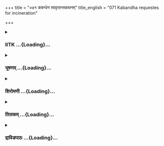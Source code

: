 +++
title = "०७१ कबन्धेन स्ववृत्तान्तकथनम्"
title_english = "071 Kabandha requestes for incineration"

+++
<div caption="श्रीराम-हरिसीताराममूर्ति-घनपाठिभ्यां वचनम्" class="audioEmbed" src="https://archive.org/download/Ramayana-recitation-Sriram-harisItArAmamUrti-Ghanapaati-v2/Kanda_3/Kanda_3_ARK-071-Kabandhena_Swa_Vruththantha_Kathanam.mp3"></div>

<div class="js_include collapsed" newlevelforh1="3" title="IITK" unfilled url="/purANam/rAmAyaNam/audIchya-pAThaH/iitk/3_araNyakANDam/05-sItAnveShaNam/071_kabandhena_svavRttAntakathanam.md">
<details><summary><h3>IITK ...{Loading}...</h3></summary>

Kabandha narrates his story-- promises to help Rama in finding Sita--
attains his true form after his cremation.



#### श्लोकः
##### मूलम्
पुरा राम महाबाहो महाबलपराक्रम।  
रूपमासीन्ममा चिन्त्यं त्रिषु लोकेषु विश्रुतम्॥3.71.1॥  
यथा सोमस्य शक्रस्य सूर्यस्य च यथा वपुः।

##### शब्दार्थः
महाबाहो longarmed, महाबलपराक्रम strong and powerful, राम O Rama, पुरा in the past, सोमस्य the Moon's, शक्रस्य Indra's, यथा as, सूर्यस्य च the Sun's, वपुः body, यथा like that, मम my,रूपम् form, अचिन्त्यम् inconceivable, त्रिषु लोकेषु in the three worlds, विश्रुतम् renowned, आसीत् it was.

##### आङ्ग्लानुवादः
O longarmed, mighty and powerful Rama in the past I was handsome like the Moon or Indra or the Sun inconceivable to all the three worlds.



#### श्लोकः
##### मूलम्
सोऽहं रूपमिदं कृत्वा लोकवित्रासनं महत्॥3.71.2॥  
ऋषीन्वनगतान्राम त्रासयामि ततस्ततः।

##### शब्दार्थः
राम Rama, सः that, अहम् I, लोकवित्रासनम् a great terror in the world, महत् great, इदं रूपम् this form, कृत्वा after creating, ततस्ततः eventually, वनगतान् those men in the forests, ऋषीन् seers, त्रासयामि used to terrorise.

##### आङ्ग्लानुवादः
With my appearance, I was a great nuisance to the world and used to terrorise the sages living in the forest.



#### श्लोकः
##### मूलम्
ततस्स्थूलशिरा नाम महर्षिः कोपितो मया॥3.71.3॥  
सञ्चिन्वन्विविधं वन्यं रूपेणानेन धर्षितः।

##### शब्दार्थः
ततः then, विविधम् different, वन्यम् forest material, सञ्चिन्वन् while collecting, स्थूलशिराः नाम by name Sthulasira, महर्षिः seer, अनेन by this, रूपेण form, धर्षितः was assaulted, मया by me, कोपितः was enraged.

##### आङ्ग्लानुवादः
With my appearance I invited the wrath of Sthulasira who I assaulted among the many seers, while he was collecting food in the forest.



#### श्लोकः
##### मूलम्
तेनाहमुक्तः प्रेक्ष्यैवं घोरशापाभिधायिना॥3.71.4॥  
एतदेव नृशंसं ते रूपमस्तु विगर्हितम्।

##### शब्दार्थः
प्रेक्ष्य seeing me, घोरशापाभिधायिना  pronounced a dreadful curse, तेन by him, अहम् I, एवम् in that way, उक्तः said, ते you, नृशंसम् mean, विगर्हितम् dispising, एतत् this, रूपमेव form only, अस्तु it may be.

##### आङ्ग्लानुवादः
Seeing me he pronounced a dreadful curse on me saying, 'You will get a cruel, despicable form.'



#### श्लोकः
##### मूलम्
स मया याचितः क्रुद्धश्शापस्योन्तो भवेदिति॥3.71.5॥  
अभिशापकृतस्येति तेनेदं भाषितं वचः।

##### शब्दार्थः
क्रुद्धः angry, सः he, अभिशापकृतस्य pronounced on, शापस्य curse's, अन्तः end of it, भवेत् may be, इति thus, मया by me, प्रार्थितः begged, तेन by him, इदम् this, वचः words, भाषितम् spoke.

##### आङ्ग्लानुवादः
When I sought to know how the curse angrily pronounced on me would come to an end, he saidः



#### श्लोकः
##### मूलम्
यदा छित्त्वा भुजौ रामस्त्वां दहेद्विजने वने॥3.71.6॥  
तदा त्वं प्राप्स्यसे रूपं स्वमेव विपुलं शुभम्।

##### शब्दार्थः
रामः Rama, भुजौ two arms, छित्त्वा cutting, त्वाम् you, यदा when, विजने in a desolate, वने in forest, दहेत् cremate, तदा then, स्वमेव your own, विपुलम् शुभम् greatly auspicious, रूपम् form, प्राप्स्यसे you will obtain.

##### आङ्ग्लानुवादः
'When Rama gets your arms in a desolate forest amputated and your body cremated, you would get back your gloriously auspicious form.'



#### श्लोकः
##### मूलम्
श्रिया विराजितं पुत्रं दनोस्त्वं विद्धि लक्ष्मण॥3.71.7॥  
इन्द्रकोपादिदं रूपं प्राप्तमेवं रणाजिरे।

##### शब्दार्थः
लक्ष्मण Lakshmana, दनोः Danu's family, श्रिया by prosperity, विराजितम् shining, पुत्रम् son, त्वम् you, विद्धि know, इन्द्रकोपात् by the wrath of Indra, रणाजिरे in the battlefield, एवम् this, इदं रूपम् this form, प्राप्तम् is obtained.

##### आङ्ग्लानुवादः
O Lakshmana know that I was the prosperous son of demon Danu. By the wrath of Indra in the battlefeild I obtained this form.



#### श्लोकः
##### मूलम्
अहं हि तपसोग्रेण पितामहमतोषयम्॥3.71.8॥  
दीर्घमायुस्स मे प्रादात्ततो मां विभ्रमोऽस्पृशत्।

##### शब्दार्थः
अहम् I, उग्रेण by intense, तपसा by penance, पितामहम् the creator Brahma, आतोषयम् I made him happy, सः he, मे my, दीर्घम् long, आयुः life, प्रादात् graced, ततः then, माम् me, विभ्रमः confusion, अस्पृशत्  overtook me.

##### आङ्ग्लानुवादः
I pleased the creator Brahma with great penance. He blessed me with long life. Then this pride and confusion overtook me.



#### श्लोकः
##### मूलम्
दीर्घमायुर्मया प्राप्तं किं मे शक्रः करिष्यति॥3.71.9॥  
इत्येवं बुद्धिमास्थाय रणे शक्रमधर्षयम्।

##### शब्दार्थः
मया by me, दीर्घम् long, आयुः life, प्राप्तम् has been attained, शक्रः Indra, मे to me, किं करिष्यति  what can he do, इत्येवम् in that manner, बुद्धिम् in mind, आस्थाय considering, रणे in battle, शक्रम् Indra, अधर्षयम् I attacked .

##### आङ्ग्लानुवादः
Having been blessed with long life and thinking, what can Indra do to me?, I attacked  
him.



#### श्लोकः
##### मूलम्
तस्य बाहुप्रयुक्तेन वज्रेण शतपर्वणा॥3.71.10॥  
सक्थिनी चैव मूर्धा च शरीरे सम्प्रवेशितम्।

##### शब्दार्थः
तस्य his, बाहुप्रयुक्तेन deployed  from his arm, शतपर्वणा by a weapon of hundred nodes, वज्रेण with the thunderbolt, सक्थिनी चैव both my lower limbs, मूर्धा च head also, शरीरे into the body, सम्प्रवेशितम् entered.

##### आङ्ग्लानुवादः
The thunderbolt having a hundred nodes deployed by Indra pierced my thighs and my head.



#### श्लोकः
##### मूलम्
स मया याच्यमानस्सन्नानयद्यमसादनम्॥3.71.11॥  
पितामहवचस्सत्यं तदस्त्विति ममाब्रवीत्।

##### शब्दार्थः
सः he, मया by me, याच्यमानः सन् being begged of him, यमसादनम् to the abode of Yama, न आनयत् did not take me, तत् that, पितामहवचः word of the creator, सत्यम् true, अस्तु इति should become true, मम to me, अब्रवीत् said.

##### आङ्ग्लानुवादः
Entreated, he did not send me to the abode of Yama ( lord of death) and said, 'Let the words of the creator be true' .



#### श्लोकः
##### मूलम्
अनाहारः कथं शक्तो भग्नसक्थिशिरोमुखः॥3.71.12॥  
वज्रेणाभिहतः कालं सुदीर्घमपि जीवितुम्।

##### शब्दार्थः
वज्रेण by the thunderbolt, अभिहतः struck by, भग्नसक्थिशिरोमुखः with thigh bones, head and face broken, अनाहारः starving, सुदीर्घं कालम् for a long time, जीवितुमपि to live, कथम् somehow, शक्तः was possible.

##### आङ्ग्लानुवादः
Hit by the thunderbolt, my thighbones, head and face were broken. Somehow I could manage to live for a long time without food.



#### श्लोकः
##### मूलम्
एवमुक्तस्तु मे शक्रो बाहू योजनमायतौ॥3.71.13॥  
प्रादादास्यं च मे कुक्षौ तीक्ष्णदंष्ट्रमकल्पयत्।

##### शब्दार्थः
एवम् in that way, उक्तः having been entreated, शक्रः Indra, मे to me, योजनम् one yojana, आयतौ long, बाहू two arms, प्रादात् he gave, मे to me, कुक्षौ in the stomach, तीक्ष्णदंष्ट्रम् with sharp teeth, आस्यं च mouth also, अकल्पयत् created.

##### आङ्ग्लानुवादः
Having been entreated, Indra created in me two long arms extending upto a yojana and set my mouth with sharp teeth in the stomach.



#### श्लोकः
##### मूलम्
सोऽहं भुजाभ्यां दीर्घाभ्यां संकृष्यास्मिन्वने चरान्॥3.71.14॥  
सिंहव्दिपमृगव्याघ्रान् भक्षयामि समन्ततः।

##### शब्दार्थः
सः अहम् with that I, अस्मिन् in this, वने in the forest, दीर्घाभ्याम् with long, भुजाभ्याम् with arms, अस्मिन् in this, वने in the forest, समन्ततः all over, चरान् moving creatures, सिंहव्दिपमृगव्याघ्रान् lions, tigers, elephants and deer, संकृष्य after pulling, भक्षयामि I eat.

##### आङ्ग्लानुवादः
Stretching the long arms in the forest, I dragged creatures like lions, tigers, elephants and deer moving in the forest and ate them.



#### श्लोकः
##### मूलम्
स तु मामब्रवीदिन्द्रो यदा रामस्सलक्ष्मणः॥3.71.15॥  
छेत्स्यते समरे बाहू तदा स्वर्गं गमिष्यसि।

##### शब्दार्थः
सः that, इन्द्रः तु Indra too, माम् to me, अब्रवीत् said, यदा when, सलक्ष्मणः along with Lakshmana, रामः Rama, समरे in the fight, बाहू छेत्स्यते cuts off the arms, तदा then, स्वर्गम् heaven, गमिष्यसि you will go.

##### आङ्ग्लानुवादः
Indra too had said, 'When Rama along with Lakshmana cuts off your arms in a fight,  you would reach heaven.'



#### श्लोकः
##### मूलम्
अनेन वपुषा राम वनेऽस्मिन्राजसत्तम॥3.71.16॥  
यद्यत्पश्यामि सर्वस्य ग्रहणं साधु रोचये।

##### शब्दार्थः
राजसत्तम best of kings, राम Rama, अस्मिन् वने in this forest, अनेन वपुषा with this body, यद्यत् whatever, पश्यामि I see, सर्वस्य of all, ग्रहणम् catch, साधु proper, रोचये I like.

##### आङ्ग्लानुवादः
O Rama, the best of kings I thought it was only proper in this forest and with this body to catch whatever creature I saw.



#### श्लोकः
##### मूलम्
अवश्यं ग्रहणं रामो मन्येऽहं समुपैष्यति॥3.71.17॥  
इमां बुद्धिं पुरस्कृत्य देहन्यासकृतश्रमः।

##### शब्दार्थः
रामः Rama, अवश्यम् certainly, ग्रहणम् into the hold, समुपैष्यति will come, अहम् I, मन्ये  thinking, इमाम् this, बुद्धिम् thought, पुरस्कृत्य depending on, देहन्यासकृतश्रमः I am struggling to preserve my body.

##### आङ्ग्लानुवादः
O Rama, I was struggling to preserve my body all the time thinking that some day you would certainly come into my arms.



#### श्लोकः
##### मूलम्
स त्वं रामोऽसि भद्रं ते नाहमन्येन राघव॥3.71.18॥  
शक्यो हन्तुं यथातत्त्वमेवमुक्तं महर्षिणा।

##### शब्दार्थः
राघव Rama, त्वम् you, सः रामः that Rama, असि you are, ते भद्रम् be blessed, महर्षिणा by the seer, तत्त्वम् truly, एवम् in that way, यथा as, उक्तम् stated, अहम् I, अन्येन by others, हन्तुम् be attacked, शक्यः possible, न not.

##### आङ्ग्लानुवादः
You are that Rama. Be blessed. As stated by the seer I cannot be really killed by any one except you.



#### श्लोकः
##### मूलम्
अहं हि मतिसाचिव्यं करिष्यामि नरर्षभ॥3.71.19॥  
मित्रं चैवोपदेक्ष्यामि युवाभ्यां संस्कृतोऽग्निना।

##### शब्दार्थः
नरर्षभ O best of men, अहम् I, अग्निना by fire, संस्कृतः purified man, युवाभ्याम् by you both, मतिसाचिव्यम् help you with my wisdom, करिष्यामि I will do, मित्रं चैव as a friend also, उपदेक्ष्यामि I will advise you.

##### आङ्ग्लानुवादः
O best among men I will help you with my wisdom and give you friendly advice when I am purified by you both through cremation on the funeral pyre.



#### श्लोकः
##### मूलम्
एवमुक्तस्तु धर्मात्मा दनुना तेन राघवः॥3.71.20॥  
इदं जगाद वचनं लक्ष्मणस्योपशृण्वतः।

##### शब्दार्थः
तेन by him, दनुना by Danu, एवम् in that way, उक्तः having been told, धर्मात्मा righteous, राघवः Rama, लक्ष्मणस्य to Lakshmana, उपशृण्वतः listening, इदम् these, वचनम् words, जगाद spoke.

##### आङ्ग्लानुवादः
Rigteous Rama spoke the following words in response to the story of Danu within Lakshmana's earshotः



#### श्लोकः
##### मूलम्
रावणेन हृता भार्या मम सीता यशस्स्विनी॥3.71.21॥  
निष्क्रान्तस्य जनस्थानात्सहभ्रात्रा यथासुखम्।

##### शब्दार्थः
जनस्थानात् from Janasthana, सह भ्रात्रा along with my brother, निष्क्रान्तस्य when I had gone out, मम my, भार्या wife, यशस्स्विनी famed lady, सीता Sita, रावणेन by Ravana, यथासुखम्  happily, हृता carried off.

##### आङ्ग्लानुवादः
My illlustrious wife Sita was carried away by Ravana comfortably when I was away from Janasthana along with my brother.



#### श्लोकः
##### मूलम्
नाममात्रं तु जानामि न रूपं तस्य रक्षसः॥3.71.22॥  
निवासं वा प्रभावं वा वयं तस्य न विद्महे।

##### शब्दार्थः
तस्य his, नाममात्रम् only the name, जानामि I know, रूपम् form, न do not know, तस्य his, निवासं वा residence not known, प्रभावं वा or his power, वयम् we, न विद्महे we do not know.

##### आङ्ग्लानुवादः
I only know his name. We do not know how he looks, where he lives and what influence he has.



#### श्लोकः
##### मूलम्
शोकार्तानामनाथानामेवं विपरिधावताम्॥3.71.23॥  
कारुण्यं सदृशं कर्तुमुपकारे च वर्तताम्।

##### शब्दार्थः
शोकार्तानाम् striken by sorrow, अनाथानाम् of orphans, एवम् that way, विपरिधावताम् of those running all over, उपकारे help, वर्ततां च do to others, कारुण्यम् kindness, कर्तुम् do show, सदृशम् worthy of your compasssion.

##### आङ्ग्लानुवादः
Creatures like you may help those who, like orphans, run here and there, stricken with sorrow.



#### श्लोकः
##### मूलम्
काष्ठान्यादाय शुष्काणि काले भग्नानि कुञ्जरैः॥3.71.24॥  
धक्ष्यामस्त्वां वयं वीर श्वभ्रे महति कल्पिते।

##### शब्दार्थः
वीर hero, काले in the proper season, कुञ्जरैः by elephants, भग्नानि broken, शुष्काणि dried, काष्ठानि logs of wood, आदाय after getting, कल्पिते in a place set, महति in a large one, श्वभ्रे in a pit, त्वाम् you, धक्ष्यामः we will cremate you.

##### आङ्ग्लानुवादः
O hero we will cremate you in a huge pit to be prepared for this occasion, collecting dry logs of wood broken by elephants.



#### श्लोकः
##### मूलम्
स त्वं सीतां समाचक्ष्व येन वा यत्र वा हृता॥3.71.25॥  
कुरु कल्याणमत्यर्थं यदि जानासि तत्त्वतः।

##### शब्दार्थः
सः he, त्वम् you, तत्त्वतः truly, जानासि यदि if you know, सीताम् about Sita, येन वा by whom, यत्र वा of wherever, हृता carried, समाचक्ष्व tell me, अत्यर्थम् very much, कल्याणम् wellbeing, कुरु you may do.

##### आङ्ग्लानुवादः
If you really know where SIta has been kidnapped and by whom, tell me. You will be  
doing a great service.



#### श्लोकः
##### मूलम्
एवमुक्तस्तु रामेण वाक्यं दनुरनुत्तमम्॥3.71.26॥  
प्रोवाच कुशलो वक्तुं वक्तारमपि राघवम्।

##### शब्दार्थः
रामेण by Rama, एवम् in that way, उक्तः  having been asked, वक्तुम् telling, कुशलः one who can speak well, दनुः Danu, वक्तारम् addressing one who can speak, राघवम् to Rama, अनुत्तमम् best, वाक्यम् word, प्रोवाच spoke.

##### आङ्ग्लानुवादः
Danu who was proficient in speech spoke with chosen words to Rama who was a great speaker himselfः



#### श्लोकः
##### मूलम्
दिव्यमस्ति न मे ज्ञानं नाभिजानामि मैथिलीम्॥3.71.27॥  
यस्तां ज्ञास्यति तं वक्ष्ये दग्धस्स्वं रूपमास्थितः।

##### शब्दार्थः
मे to me, दिव्यम् divine, ज्ञानम् wisdom, नास्ति I do not have, मैथिलीम् Maithili, नाभिजानामि I do not know, दग्धः burnt one, स्वं रूम् my original form, आस्थितः getting, ताम् her, यः whoever, ज्ञास्यति know of her, तम् him, वक्ष्ये I will reveal.

##### आङ्ग्लानुवादः
I do not have divine wisdom (now). Nor do I know Sita. When you cremate me, I shall assume my original form and will tell you the name of the person who knows it.



#### श्लोकः
##### मूलम्
अदग्धस्य तु विज्ञातुं शक्तिरस्ति न मे प्रभो॥3.71.28॥  
राक्षसं तं महावीर्यं सीता येन हृता तव।

##### शब्दार्थः
प्रभो O lord, येन by whom, तव your, सीता Sita, हृता is taken away, तम् him, महावीर्यम् very powerful, राक्षसम् rakshasa, विज्ञातुम् to know, अदग्धस्य without being burnt, मे to me, शक्तिः ability, नास्ति is not there.

##### आङ्ग्लानुवादः
O lord before I am cremated, I do not have the ability to know  about that powerful demon by whom Sita has been abducted.



#### श्लोकः
##### मूलम्
विज्ञानं हि मम भ्रष्टं शापदोषेण राघव॥3.71.29॥  
स्वकृतेन मया प्राप्तं रूपं लोकविगर्हितम्।

##### शब्दार्थः
राघव Rama, शापदोषेण due to the curse, मम my, विज्ञानम् wisdom, भ्रष्टं हि is indeed lost, मया by me, स्वकृतेन by my own deed, लोकविगर्हितम् a form despised by the world, रूपम् this form, प्राप्तम् is attained.

##### आङ्ग्लानुवादः
O Rama due to the curse I have lost my wisdom. By my own deed, I have attained this form despicable to the world.



#### श्लोकः
##### मूलम्
किं तु यावन्न यात्यस्तं सविता श्रान्तवाहनः॥3.71.30॥  
तावन्मामवटे क्षिप्त्वा दह राम यथाविधि।

##### शब्दार्थः
राम Rama, किं तु but, सविता Sun, श्रान्तवाहनः with his vehicle (horses) tired, अस्तम् (याति) setting, यावत् before, तावत् by then, माम् me, अवटे in a pit, क्षिप्त्वा dropping, यथाविधि in accordance with tradition, दह you may cremate.

##### आङ्ग्लानुवादः
Before the Sun  disappears with his tired horses drop me into a pit and cremate me in accordance with tradition, O Rama



#### श्लोकः
##### मूलम्
दग्धस्त्वयाहमवटे न्यायेन रघुनन्धन॥3.71.31॥  
वक्ष्यामि तमहं वीर यस्तं ज्ञास्यति राक्षसम्।

##### शब्दार्थः
वीर O hero, रघुनन्धन O delight of the Raghus, अहम् I, त्वया by you, न्यायेन as per custom, अवटे in a pit, दग्धः cremated, यः whoever, तं राक्षसम् to that demon, ज्ञास्यति knows, तम् about him, वक्ष्यामि I will let you know.

##### आङ्ग्लानुवादः
O heroic Rama, delight of the Raghus, if you drop me in a pit and cremate me as per custom, I will tell you about him who knows the demon.



#### श्लोकः
##### मूलम्
तेन सख्यं च कर्तव्यं न्याय्यवृत्तेन राघव॥3.71.32॥  
कल्पयिष्यति ते प्रीतस्साहाय्यं लघुविक्रमः।

##### शब्दार्थः
राघव Rama, न्याय्यवृत्तेन rightfully conducting, तेन with him, सख्यं च friendship, कर्तव्यम् you should establish, लघुविक्रमः a warrior of swift action, प्रीतः a pleased one, ते to you, साहाय्यम् help, कल्पयिष्यति he will do.

##### आङ्ग्लानुवादः
O Rama you should establish friendship with him in a just manner. That hero of swift action will help you when he is pleased.



#### श्लोकः
##### मूलम्
न हि तस्यास्त्यविज्ञातं त्रिषु लेकेषु राघव॥3.71.33॥  
सर्वान्परिसृतो लोकान्पुरासौ कारणान्तरे।

##### शब्दार्थः
राघव Rama, त्रिषु in the three, लोकेषु worlds, तस्य for him, अविज्ञातम् unknown to him, नास्ति is not there, हि do, असौ he, पुरा in the past, कारणान्तरे for a different cause, सर्वान् all, लोकान् worlds, परिसृतः has roamed about.

##### आङ्ग्लानुवादः
O Rama, there is nothing that he does not know in the three worlds. In the past for a different reason he roamed all the (three) worlds.  
इत्यार्ष श्रीमद्रामायणे वाल्मीकीय आदिकाव्ये अरण्यकाण्डे एकसप्ततितमस्सर्गः॥  
Thus ends the seventyfirst sarga of Aranyakanda of the holy Ramayana the first epic composed by sage Valmiki.

</details>
</div>
<div class="js_include collapsed" newlevelforh1="3" title="भूषणम्" unfilled url="/purANam/rAmAyaNam/audIchya-pAThaH/TIkA/bhUShaNa_iitk/3_araNyakANDam/05-sItAnveShaNam/071_kabandhena_svavRttAntakathanam.md">
<details><summary><h3>भूषणम् ...{Loading}...</h3></summary>



पुरा राम महाबाहो महाबलपराक्रम ।  

रूपमासीन्ममाचिन्त्यं त्रिषु लोकेषु विश्रुतम् ।  

यथा सोमस्य शक्रस्य सूर्यस्य च यथा वपुः  ॥  ३।७१।१  ॥   

अथ कबन्धः स्ववृत्तान्तकथनपूर्वकं स्वशापमोक्षाय स्वशरीरदहनमर्थयते
एकसप्ततितमे पुरेत्यादिसार्धश्लोक एकान्वयः । अचिन्त्यम् अचिन्त्यवैभवम्  ॥ 
३।७१।१  ॥   

  

सो ऽहं रूपमिदं कृत्वा लोकवित्रासनं महत् ।  

ऋषीन्वनगतान् राम त्रासयामि ततस्ततः  ॥  ३।७१।२  ॥   

सो ऽहमिति । सुन्दररूपो ऽहम् । रूपं शरीरं लोकवित्रासनं क्रूरं कृत्वा
परिगृह्य ततस्ततः तत्र तत्र ऋषीन् त्रासयामि अत्रासयम्  ॥  ३।७१।२  ॥   

  

ततः स्थूलशिरा नाम महर्षिः कोपितो मया ।  

सञ्चिन्वन् विविधं वन्यं रूपेणानेन धर्षितः  ॥  ३।७१।३  ॥   

विविधं वन्यं सञ्चिन्वन् स्थूलशिराः धर्षितः अपहृतवन्यः तेन कोपितश्च  ॥ 
३।७१।३  ॥   

  

तेनाहमुक्तः प्रेक्ष्यैवं घोरशापाभिधायिना ।  

एतदेव नृशंसं ते रूपमस्तु विगर्हितम्  ॥  ३।७१।४  ॥   

एंवविधं मे रूपं प्रेक्ष्य घोरशापाभिधायिना तेन ऋषिणा नृशंसं गर्हितम्
एतदेव रूपं ते अस्त्वित्यहमुक्तः  ॥  ३।७१।४  ॥   

  

स मया याचितः क्रुद्धः शापस्यान्तो भवेदिति ।  

अभिशापकृतस्येति तेनेदं भाषितं वचः  ॥  ३।७१।५  ॥   

अभिशापशब्देन तन्निमित्तं धर्षणं लक्ष्यते । मद्धर्षणकृतस्य शापस्यान्तो
भवेदिति स मया याचितः प्रार्थितः इति हेतोः तेन मयैवं याचितेन इदं
वक्ष्यमाणं वचो भाषितम्  ॥  ३।७१।५  ॥   

  

यदा छित्त्वा भुजौ रामस्त्वां दहेद्विजने वने ।  

तदा त्वं प्राप्स्यसे रूपं स्वमेव विपुलं शुभम्  ॥  ३।७१।६  ॥   

तदेवाह यदेति  ॥  ३।७१।६  ॥   

  

श्रिया विराजितं पुत्रं दनोस्त्वं विद्धि लक्ष्मण ।  

इन्द्रकोपादिदं रूपं प्राप्तमेवं रणाजिरे  ॥  ३।७१।७  ॥   

तर्हि कबन्धरूपप्राप्तिः केन हेतुनेत्यत्राह श्रियेति । मामिति शेषः । एवम्
एवंविधम् । रणाजिरे रणाङ्गणे  ॥  ३।७१।७  ॥   

  

अहं हि तपसोग्रेण पितामहमतोषयम् ।  

दीर्घमायुः स मे प्रादात्ततो मां विभ्रमोस्पृशत्  ॥  ३।७१।८  ॥   

इन्द्रेण योद्धुं तव कुतः सामर्थ्यं तत्राह अहं हीति ।
ऋषिदत्तघोराकारप्राप्त्यनन्तरम् उग्रेण तपसा पितामहमतोषयम्,
स्वकुलशत्रोरिन्द्रस्य जयायेत्यर्थः । विभ्रमः अज्ञानम्  ॥  ३।७१।८  ॥   

  

दीर्घमायुर्मया प्राप्तं किं मे शक्रः करिष्यति ।  

इत्येवं बुद्धिमास्थाय रणे शक्रमधर्षयम्  ॥  ३।७१।९  ॥   

तदेवाह दीर्घमिति  ॥  ३।७१।९  ॥   

  

तस्य बाहुप्रमुक्तेन वज्रेण शतपर्वणा ।  

सक्थिनी चैव मूर्धा च शरीरे सम्प्रवेशितम्  ॥  ३।७१।१०  ॥   

शतपर्वणा शतधारेण । सक्थिनी पृष्ठास्थिफलके । शरीरे मध्यदेहे उदरभागे
सक्थ्नोः प्रवेशनम्, उरोभागे मूर्ध्नः प्रवेशनम् । सम्प्रवेशितमित्यत्र
"नपुंसकमनपुंसकेन" इति नपुंसकपरिशेषत्वम् एकवद्भावश्च  ॥  ३।७१।१०  ॥   

  

स मया याच्यमानः सन्नानयद्यमसादनम् ।  

पितामहवचः सत्यं तदस्त्विति ममाब्रवीत्  ॥  ३।७१।११  ॥   

याच्यमानः मारयेति प्रार्थ्यमानः । यमसादनं नानयत् मृतिं न प्रापितवान् ।
कुत इत्यत्राह पितामहेति । तत् पूर्वोक्तं दीर्घायुर्विषयकं पितामहवचः
सत्यमस्त्विति मम मह्यम् अब्रवीत् न त्वां मारयामीत्यब्रवीदित्यर्थः  ॥ 
३।७१।११  ॥   

  

अनाहारः कथं शक्तो भग्नसक्थिशिरोमुखः ।  

वज्रेणाभिहतः कालं सुदीर्घमपि जीवितुम्  ॥  ३।७१।१२  ॥   

एवमुक्तस्तु मे शक्रो बाहू योजनमायतौ ।  

प्रादादास्यं च मे कुक्षौ तीक्ष्णदंष्ट्रमकल्पयत्  ॥  ३।७१।१३  ॥   

अनाहार इत्यादिश्लोकद्वयमेकान्वयम् । अनाहारः सन् सुदीर्घं कालं कथं
जीवितुं शक्तः भग्नसक्थिशिरोमुखत्वमनाहारत्वे हेतुः । बाहू प्रादात्
आस्यमकल्पयत्  ॥  ३।७१।१२,१३  ॥   

  

सो ऽहं भुजाभ्यां दीर्घाभ्यां सङ्कृष्यास्मिन्वनेचरान् ।  

सिंहद्वीपमृगव्याघ्रान् भक्षयामि समन्ततः  ॥  ३।७१।१४  ॥   

सो ऽहमिति । सङ्कृष्य आकृष्य  ॥  ३।७१।१४  ॥   

  

स तु मामब्रवीदिन्द्रो यदा रामः सलक्ष्मणः ।  

छेत्स्यते समरे बाहू तदा स्वर्गं गमिष्यति  ॥  ३।७१।१५  ॥   

स मामित्यनेन बालत्कारो लक्ष्यते  ॥  ३।७१।१५  ॥   

  

अनेन वपुषा राम वने ऽस्मिन् राजसत्तम ।  

यद्यत्पश्यामि सर्वस्य ग्रहणं साधु रोचये  ॥  ३।७१।१६  ॥   

अनेनेति । अनेन वपुषा उपलक्षितो ऽहं यद्यत्पश्यामि तस्य ग्रहणं रोचये न
त्वभक्ष्यबुद्ध्या किञ्चित्त्यजामीत्यर्थः  ॥  ३।७१।१६  ॥   

  

अवश्यं ग्रहणं रामो मन्ये ऽहं समुपैष्यति ।  

इमां बुद्धिं पुरस्कृत्य देहन्यासकृतश्रमः  ॥  ३।७१।१७  ॥   

महर्षिवाक्यविश्वासात् अवश्यं रामो ग्रहणं समुपैष्यतीति मन्ये । इमां
बुद्धिं पुरस्कृत्य देहन्यासे कृतश्रमो भवामि विकृतदेहत्यागे कृतोद्योगो
भवामि । देहत्यागे कृतबुद्धितया रामो ऽवश्यं ग्रहणमुपैष्यतीति सर्वग्रहणं
रोचय इति भावः  ॥  ३।७१।१७  ॥   

  

स त्वं रामो ऽसि भद्रं ते नाहमन्येन राघव ।  

शक्यो हन्तुं यथातत्त्वमेवमुक्तं महर्षिणा  ॥  ३।७१।१८  ॥   

रामत्वे युक्तिमाह नाहमिति । एवं यथार्थमेव महर्षिणोक्तम्  ॥  ३।७१।१८  ॥   

  

अहं हि मतिसाचिव्यं किरष्यामि नरर्षभ ।  

मित्रं चैवोपदेक्ष्यामि युवाभ्यां संस्कृतो ऽग्निना  ॥  ३।७१।१९  ॥   

मतिसाचिव्यं बुद्धिसाहाय्यं करिष्यामि । किञ्च तद्विषये मित्रं
चोपदेक्ष्यामि युवाभ्यामग्निना संस्कृतश्चेद्भवेयम्  ॥  ३।७१।१९  ॥   

  

एवमुक्तस्तु धर्मात्मा दनुना तेन राघवः ।  

इदं जगाद वचनं लक्ष्मणस्योपशृण्वतः  ॥  ३।७१।२०  ॥   

दनुना दनुवंश्येन । औपचारिकस्तद्वंश्ये तच्छब्दः  ॥  ३।७१।२०  ॥   

  

रावणेन हृता भार्या मम सीता यशस्विनी ।  

निष्क्रान्तस्य जनस्थानात्सह भ्रात्रा यथासुखम्  ॥  ३।७१।२१  ॥   

जनस्थानाद्यथासुखं निष्क्रान्तस्य निर्गतस्य मे भार्या हृता  ॥  ३।७१।२१
 ॥   

  

नाममात्रं तु जानामि न रूपं तस्य रक्षसः ।  

निवासं वा प्रभावं वा वयं तस्य न विद्महे  ॥  ३।७१।२२  ॥   

नाममात्रं तु जानामि आप्तवाक्यादिति शेषः । न विद्महे अहं
मत्पुरीजनाश्चेत्यर्थः  ॥  ३।७१।२२  ॥   

  

शोकार्तानामनाथानामेवं विपरिधावताम् ।  

कारुण्यं सदृशं कर्तुमुपकारे च वर्तताम्  ॥  ३।७१।२३  ॥   

उपकारे परोपकारे । वर्ततां प्रवर्तमानानाम् अस्माकं विषये कारुण्यं
कर्तुम्, सदृशं युक्तम्  ॥  ३।७१।२३  ॥   

  

काष्ठान्यादाय शुष्काणि काले भग्नानि कुञ्जरैः ।  

धक्ष्यामस्त्वां वयं वीर श्वभ्रे महति कल्पिते  ॥  ३।७१।२४  ॥   

उपकारमेवाह काष्ठानीति । कल्पिते सज्जे । श्वभ्रे अवटे  ॥  ३।७१।२४  ॥   

  

स त्वं सीतां समाचक्ष्व येन वा यत्र वा हृता ।  

कुरु कल्याणमत्यर्थं यदि जानासि तत्त्वतः  ॥  ३।७१।२५  ॥   

कल्याणं तत्त्वकथनरूपम्  ॥  ३।७१।२५  ॥   

  

एवमुक्तस्तु रामेण वाक्यं दनुरनुत्तमम् ।  

प्रोवाच कुशलो वक्तुं वक्तारमपि राघवम्  ॥  ३।७१।२६  ॥   

वक्तारमपि राघवं वक्तुं कुशलः  ॥  ३।७१।२६  ॥   

  

दिव्यमस्ति न मे ज्ञानं नाभिजानामि मैथिलीम् ।  

यस्तां ज्ञास्यति तं वक्ष्ये दग्धः स्वं रूपमास्थितः  ॥  ३।७१।२७  ॥   

मैथिलीं तदपहर्तारं चेति द्रष्टव्यम् । तर्हि किं वा मतिसाचिव्यं
करिष्यसीत्यत्राह य इति । तर्हि तं वा ब्रूहीत्यत्राह दग्ध इति  ॥  ३।७१।२७
 ॥   

  

अदग्धस्य तु विज्ञातुं शक्तिरस्ति न मे प्रभो ।  

राक्षसं तं महावीर्यं सीता येन हृता तव  ॥  ३।७१।२८  ॥   

इदमेव व्यतिरेकमुखेनाह अदग्धस्येति  ॥  ३।७१।२८  ॥   

  

विज्ञानं हि मम भ्रष्टं शापदोषेण राघव ।  

स्वकृतेन मया प्राप्तं रूपं लोकविगर्हितम्  ॥  ३।७१।२९  ॥   

कुत इत्यत्राह विज्ञानं हीति । विज्ञानम् अतीन्द्रियविषयकम् । स्वकृतेन
पापेनेति शेषः  ॥  ३।७१।२९  ॥   

  

किन्तु यावन्न यात्यस्तं सविता श्रान्तवाहनः ।  

तावन्मामवटे क्षिप्त्वा दह राम यथाविधि  ॥  ३।७१।३०  ॥   

अवटे श्वभ्रे । यथाविधि यथा सम्यक् दग्धं भवति तथेत्यर्थः  ॥  ३।७१।३०  ॥   

  

दग्धस्त्वयाहमवटे न्यायेन रघुनन्दन ।  

वक्ष्यामि तमहं वीर यस्तं ज्ञास्यति राक्षसम्  ॥  ३।७१।३१  ॥   

न्यायेन सम्यक्त्वेन  ॥  ३।७१।३१  ॥   

  

तेन सख्यं च कर्तव्यं न्यायवृत्तेन राघव ।  

कल्पयिष्यति ते प्रीतः साहाय्यं लघुविक्रमः  ॥  ३।७१।३२  ॥   

न्यायवृत्तेन नीतिमच्चरित्रेण  ॥  ३।७१।३२  ॥   

  

न हि तस्यास्त्यविज्ञातं त्रिषु लोकेषु राघव ।  

सर्वान् परिसृतो लोकान् पुरा ऽसौ कारणान्तरे  ॥  ३।७१।३३  ॥   

इत्यार्षे श्रीरामायणे वाल्मीकीये आदिकाव्ये श्रीमदारण्यकाण्डे एकसप्ततितमः
सर्गः  ॥  ७१  ॥   

कारणान्तरे भ्रातृविरोधरूपनिमित्तान्तरे । अयं रावणमेव न जानाति सुग्रीवं
तु जानाति किन्तु तन्नाम न कथितवान् दाहात्पूर्वं कथने कुत्सितशरीरदहने
रामो वैमनस्यं कुर्यादिति । अस्मिन् सर्गे सार्धत्रयस्त्रिंशच्छ्लोकाः  ॥ 
३।७१।३३  ॥   

इति श्रीगोविन्दराजविरचिते श्रीरामायणभूषणे रत्नमेखलाख्याने
आरण्यकाण्डव्याख्याने एकसप्ततितमः सर्गः  ॥  ७१  ॥   



</details>
</div>
<div class="js_include collapsed" newlevelforh1="3" title="शिरोमणी" unfilled url="/purANam/rAmAyaNam/audIchya-pAThaH/TIkA/shiromaNI_iitk/3_araNyakANDam/05-sItAnveShaNam/071_kabandhena_svavRttAntakathanam.md">
<details><summary><h3>शिरोमणी ...{Loading}...</h3></summary>



कबन्धशंसनाकारं वर्णयन्नाह--पुरेत्यादिभिः । हे राम त्रिषु लोकेषु विश्रुतं
ख्यातमचिन्त्यं स्वेच्छामयत्वेन चिन्तयितुमशक्यं मम रूपं पुरा आसीत्  ॥ 
३।७१।१  ॥   

  

यथेति । सः प्राप्ताचिन्त्यस्वरूपो ऽहं लोकवित्रासनं लोकोद्वेगसंपादकं
सूर्यादेरिव महद्वपुः कृत्वा इतस्ततः वनतागन् ऋषीन् त्रासयामि अत्रासयम् ।
सार्धः श्लोक एकान्वयी  ॥  ३।७१।२  ॥   

  

तत इति । ततः अनेकविधरूपदर्शनात् हेतोः स्थूलशिरा नाम महर्षिः मया कोपितः
 ॥  ३।७१।३  ॥   

  

कोपनप्रकारमाह--स इति । विविधम् अनेकप्रकारं वन्यं मूलफलादि चिन्वन्स
महर्षिः अनेन प्रदर्शिताचिन्त्यस्वस्वरूपेण धर्षितः वञ्चितः मयेति शेषः,
घोरशापाभिधायिना घोरशापबोधकवचनशीलेन महर्षिणा प्रेक्ष्य अवलोक्य एकमहमुक्तः
 ॥  ३।७१।४  ॥   

  

तदुक्तिप्रकारमाह--एतदिति । एतत्ते रूप नृशंसं क्रूरम् अत एव विगर्हितं
जनैर्निन्दितमस्तु । सः दत्तशापः ऋषिः मया याचितः
तत्प्रकारमाह--शापस्यान्तः विध्वंसः भवेदिति  ॥  ३।७१।५  ॥   

  

अभीति । अभिशापकृतस्य स्वापराधद्वारा महाशापप्रवर्तकस्य मम इति समीपे तेन
मत्प्रार्थितेन महर्षिणा दं वचो भाषितम् । अर्धं पृथक् ।
तद्वचनाकारमाह--यदेति । यदा भुजौ तौ बाहू रामश्छित्व विजने वने त्वां दहेत्
तदा विपुलं विशालं स्वं स्वकीयं रूपं स्वरूपं प्राप्स्यसे  ॥  ३।७१।६  ॥   

  

स्वस्वरूपविकृतिवृत्तान्तमुक्त्वा आत्मानं बोधयन्नाह--श्रियेति । श्रिया
विराजितं दनोः पुत्रं विद्धि मामिति शेषः  ॥  ३।७१।७  ॥   

  

ननु शापहेतुककुत्सितरूपप्राप्तावपि कबन्धरूपताप्राप्तिः कथमित्यत
आह--इन्द्रेति । इदं कबन्धाकृतिरूपं रणाजिरे संग्रामाङ्गणे इन्द्रशापात्
प्राप्तं मयेति शेषः, अर्धं पृथक् । इन्द्रशापे कारणं बोधयितुमाह--अहमिति ।
उग्रेण तपसा पितामहं ब्रह्माणम् अतोषयम् अत एव ब्रह्मा मे मह्यं दीर्घायुः
प्रादात् ततस्तस्माद्धेतोः विभ्रमो गर्वः मामस्पृशत् प्राप्नोत् ।
अर्धद्वयमेकान्वयि  ॥  ३।७१।८  ॥   

  

गर्वस्वरूपं बोधयन्नाह--दीर्घमिति । मया दीर्घमायुः प्राप्तमतः शक्रः मे
किं करिष्यति इत्येवं बुद्धिं निश्चयमास्थाय रणे संग्रामे शक्रमधर्षयम्  ॥ 
३।७१।९  ॥   

  

तस्येति । तस्य इन्द्रस्य बाहुप्रमुक्तेन बाहुना प्रक्षिप्तेन शतपर्वणा
शतधारेण वज्रेण सक्थिनी तदुपलक्षितं नाभ्यधोभागं शिरश्च शरीरे संप्रवेशितम्
 ॥  ३।७१।१०  ॥   

  

स इति । स इन्द्रः मया याच्यमानः मारयेति प्रार्थ्यमानः यमसादनं नानयत्
मृतिं न प्रापितवान् । कुत इत्यत्राह--पितामहेति । तत्पूर्वोक्तं
दीर्घायुर्विषयकं पितामहवचनः सत्यमस्त्विति मम मह्यम् अब्रवीत् न त्वां
मारयामीत्यब्रवीदित्यर्थः  ॥  ३।७१।११  ॥   

  

स्वकर्तृकप्रार्थनानन्तरमाह अनाहार इति । वज्रिणा त्वया अभिहतः अत एव
भग्नसक्थिशिरोमुखो ऽहमनाहारः सन् सुदीर्घं कालं जीवितुमपि कथं शक्तो
भविष्यामीति शेषः  ॥  ३।७१।१२  ॥   

  

स इति । एवमुक्तः स शक्रः योजनमायतौ बाहू तीक्ष्णदंष्ट्रविशिष्टं कुक्षौ
कुक्षिप्रदेशे आस्यं मुखं च अकल्पयत्  ॥  ३।७१।१३  ॥   

  

स इति । सः प्राप्तभुजादिहरं सिंहादीन् वनेचरान्संक्षिप्य मुखे प्रक्षिप्य
भक्षयामि  ॥  ३।७१।१४  ॥   

  

स इति । यदा रामः ते बाहू छेत्स्यते तदा त्वं स्वर्गं गमिष्यसि इति स
इन्द्रो मामब्रवीत्  ॥  ३।७१।१५  ॥   

  

अनेनेति । हे राजसत्तम अस्मिन् वने यद्यत्पश्यामि तस्य तस्य सर्वस्य अनेन
वपुषा ग्रहणं साधु यथा स्यात्तथा रोचये । तत्र हेतुः--रामो ग्रहणमवश्यं
समुपैष्यति प्राप्स्यति इत्यहं मन्ये इन्द्रवचनान्निश्चिनोमि अत एव इमां
बुद्धिं पुरस्कृत्य देहन्यासकृतश्रमः देहत्यागोद्देश्यककृतप्रयत्नो
ऽहमस्मीति शेषः । अर्धचतुष्टयमेकान्वयि  ॥  ३।७१।१६१७  ॥   

  

स इति । यतो महर्षिणा यथातत्त्वमुक्तमतः अन्येन हन्तुमहं न शक्यः अतः सः
महर्षिणोक्ते राम एव त्वमतस्ते भद्रम्  ॥  ३।७१।१८  ॥   

  

अहमिति । हे नरर्षभ युवाभ्यामग्निना संस्कृतो ऽहं मतिसाचिव्यं
भवत्कार्यसाधनाय बुद्ध्या साहायं करिष्यामि । तत्स्वरूपमाह--तव
कार्यसाधकमिति शेषः, मित्र युवाभ्यामुपदेक्ष्यामि  ॥  ३।७१।१९  ॥   

  

एवमिति । अनेन दनुना एवमुक्तो राघवः पश्यतो लक्ष्मणस्य समीपे इदं जगाद  ॥ 
३।७१।२०  ॥   

  

तद्वचनाकारमाह--रावणेनेति । भ्रात्रा सह जनस्थानात् यथासुखं निष्क्रान्तस्य
मम भार्या रावणेन हृता  ॥  ३।७१।२१  ॥   

  

ननु हर्तारं जानास्येव पुनः किं पृच्छसीत्यत आह--नामेति । तस्य अपहर्तुः
रक्षसः नाममात्रमेव जानामि तस्य निवासादिकं न विद्महे  ॥  ३।७१।२२  ॥   

  

शोकार्तानामिति । शोकार्तानां शोकपीडितानामनाथानाम् अपूर्णमनोरथानाम् अत
एवमनेन प्रकारेण विपरिधावताम् अस्माकमुपकारेण हेतुना सदृशं योग्यं कारुण्यं
कृपां कर्तुं वर्तताम्  ॥  ३।७१।२३  ॥   

  

काष्ठानीति । काले समयान्तरे कुञ्जरैः भग्नानि अत एव शुष्काणि
काष्ठान्यानीय कल्पिते सद्यः कृते श्वभ्रे अवटे त्वां धक्ष्यामः "अस्मदो
द्वयोश्च" इति बहुवचनम्  ॥  ३।७१।२४  ॥   

  

स इति । सः प्राप्तसंस्कारस्त्वं यदि तत्त्वतो जानासि तर्हि
अत्यर्थमत्यन्तं कल्याणं त्वं कुरु । कल्याणस्वरूपमाह--येन सीताहृता तं
यत्रास्ति तं च सीतां सीताचेष्टां च समाचक्ष्व ब्रूहि  ॥  ३।७१।२५  ॥   

  

एवमिति । रामेण एवमुक्तो दनुः वक्तारं राघवं प्रोवाच  ॥  ३।७१।२६  ॥   

  

तद्वचनाकारमाह--दिव्यमिति । मे दिव्यं ज्ञानं नास्ति अतो मैथिलीं
नाभिजानामि अतो यस्तां मैथिलीं वक्ष्यति तं दग्धः अत एव स्वं रूपमास्थितो
ऽहं वक्ष्ये  ॥  ३।७१।२७  ॥   

  

नन्विदानीमेव तं बोधयेत्यत आह--य इति । येन तव सीता हृता तं राक्षसं
विज्ञातुं विशेषतो बोधयितुम् अदग्धस्य मे शक्तिर्नास्ति तत् तस्मात् हेतोः
तत्परं दाहोत्तरकाले तद्रक्षः यो ऽभिजानाति तमहं वक्ष्ये । यो ऽभिजानाति तं
वक्ष्ये इत्यनेन रावणभीतिः सुग्रीवद्वारैव सीताप्राप्तिर्वेति निश्चयः
सूचितः  ॥  ३।७१।२८  ॥   

  

ज्ञानाभावे हेतुमाह--विज्ञानमिति । हे राघव स्वकृतेन स्वसंपादितेन शापदोषेण
महद्विज्ञानं भ्रष्टं लोकविगर्हितं रूपं च प्राप्तम्  ॥  ३।७१।२९  ॥   

  

स्वेप्तितं प्रार्थयते--किमिति । यावत् सविता सूर्यो ऽस्तं न याति तावत्
माम् अवटे क्षिप्त्वा यथाविधि दह । किं त्विति वृत्तान्तरे  ॥  ३।७१।३०  ॥   

  

तत्प्रयोजनमाह--दग्ध इति । न्यायेन विधिना दग्धो ऽहं यस्तं राक्षसं
वेत्स्यति वेत्ति तं वक्ष्यामि  ॥  ३।७१।३१  ॥   

  

ननु त्वया बोधितो ऽपि सः मह्यं कथं बोधयिष्यतीत्यत आह--तेनेति ।
न्यायवृत्तेन न्यायाचरणेन त्वया तेन रावणविज्ञात्रा सह सख्यं कर्तव्यम् अत
एव लघुविक्रमः शीघ्रकार्यकारी ते साहायं कल्पयिष्यति  ॥  ३।७१।३२  ॥   

  

साहाय्यकारणे तद्योग्यतामाह--नहीति । कारणान्तरे कस्मिंश्चित्कारणे यतः
सर्वान् लोकान् परिवृत्तः परिभ्रान्तः अतः त्रिषु लोकेषु तस्याविज्ञानं
नास्ति  ॥  ३।७१।३३३४  ॥   

  

इति श्रीमद्वाल्मीकीयरामायणव्याख्याने रामायणशिरोमणावारण्यकाण्डे
एकसप्ततितमः सर्गः  ॥  ३।७१  ॥   

  



</details>
</div>
<div class="js_include collapsed" newlevelforh1="3" title="तिलकम्" unfilled url="/purANam/rAmAyaNam/audIchya-pAThaH/TIkA/tilaka_iitk/3_araNyakANDam/05-sItAnveShaNam/071_kabandhena_svavRttAntakathanam.md">
<details><summary><h3>तिलकम् ...{Loading}...</h3></summary>



अचिन्त्यमचिन्त्यवैभवम्  ॥  ३।७१।१  ॥   

  

तदेवाह--यथेति । इदं रुपं रक्षोरूपं वैभवेन कृत्वा  ॥  ३।७१।२  ॥   

  

ऋषींस्त्रासयामीत्यन्वयः  ॥  ३।७१।३  ॥   

  

एवमुक्तः  ॥  ३।७१।४  ॥   

  

एवंशब्दार्थः--एतदेवेति । एतदेव रूपं नृशंसं क्रूरं विगर्हितं
चास्त्वित्यवदत्  ॥  ३।७१।५  ॥   

  

अभिशापकृतस्य मत्कर्तृकत्वत्प्रधर्षणे त्वया कृतस्यास्य शापस्यान्तो
भवत्विति याचितः । तेनैवं याचितेन । तद्वच आह--यदेति । तदा स्वं
विपुलमुत्तमं श्रिया विराजितं रूपं प्राप्स्यस इति तेन भाषितमिति संबन्धः ।
एवंवृत्तं मां दनोः पुत्रं विद्धीत्यन्वयः । ऽश्रिया विराजितं पुत्रं दनुं
त्वं विद्धि लक्ष्मणऽ इति पाठान्तरम् तदा श्रियाः श्रीनाम्नो दानवस्य
पुत्रं दनुनामानमित्यर्थः  ॥  ३।७१।६,७  ॥   

  

ननु कुत्सितरूपत्वे शापे ऽपि कथं कबन्धरूपताप्राप्तिस्तत्राह--इन्द्रेति ।
तच्छापबीजमाह--अहमिति । ऋषिशापतो घोररूपप्राप्त्यनन्तरमुग्रेण तपसा
पितामहमतोषयं स्वकुलारातीन्द्रादिभयेनेति शेषः  ॥  ३।७१।८  ॥   

  

विभ्रमो गर्वः । तमेवाह--दीर्घमिति  ॥  ३।७१।९  ॥   

  

शतपर्वणा शतधारेण  ॥  ३।७१।१०  ॥   

  

सक्थिनी नाभ्यधोभागोपलक्षणम् । शरीरे शरीरमध्यस्थ उदरभागे ।
एवंभूतेनोर्ध्वाधरव्यवहाररहितेन मया मरणं याच्यमानो ऽपि तन्नाकरोत्  ॥ 
३।७१।११  ॥   

  

किमिति नाकरोत्तत्राहपितामहति । तद्वचो दीर्घायुर्दानरूपम्  ॥  ३।७१।१२  ॥   

  

वज्रिणा त्वया ऽभिहतो जीवितुं कथं शक्त इत्यन्वयः । एवमुक्तः
अनाहारस्याक्रियस्य कथं जीवनमित्युक्तः  ॥  ३।७१।१३  ॥   

  

वनेचरान्वने संचारवतः  ॥  ३।७१।१४१६  ॥   

  

सर्वस्य ग्रहणं साधुरोचये न किंचिदप्यभक्ष्यबुद्ध्या त्यजामीत्यर्थः ।
ऋषेरिन्द्रस्य च वाक्यविश्वासादवश्यं रामो मम हस्ते ग्रहणमेष्यतीति मन्ये
मन्यमानस्तिष्ठामि  ॥  ३।७१।१७  ॥   

  

मम देहन्यासे देहत्यागे कृतश्रमः कृतयत्नो रामो मम हस्ते ग्रहणमेष्यतीतीमां
बुद्धिं पुरस्कृत्य सर्वस्य ग्रहणं साधु रोचये । अयमेव रामो भवेदिति
बुद्ध्याकिमपि न त्यजामीत्याशयः  ॥  ३।७१।१८  ॥   

  

सर्वथा दाहोत्तरं तव बुद्धिं मित्रं चोपदेक्ष्यामि  ॥  ३।७१।१९  ॥   

  

दनुना दनुनाम्ना  ॥  ३।७१।२०  ॥   

  

वह्निसंस्कारं करिष्यामि मम साहाय्यं कुर्वित्याशयेनाह--इदमिति  ॥  ३।७१।२१
 ॥   

  

यथासुखं हृतेत्यन्वयः । नाममात्रम् आप्तस्य जटायोर्वाक्यादिति भावः  ॥ 
३।७१।२२,२३  ॥   

  

उपकारेम परोपकारेम वर्ततामस्माकं सदृशमुचितं कारुण्यं
सीताहर्तृदेशादिकथनरूपमुपकारं कर्तुमर्हसि । दाहविषये त्वया चिन्ता न
कार्येत्याह--काष्ठानीति  ॥  ३।७१।२४  ॥   

  

कल्पिते इहैव कृते । येन कर्त्रा । यत्र देशे  ॥  ३।७१।२५  ॥   

  

कल्याणं तत्त्वाख्यानरूपम् । दाह एव मे दिव्यज्ञानसाधनं तत्कुरु ततः परं
सर्वं वक्ष्यामीत्याह--एवमिति  ॥  ३।७१।२६  ॥   

  

कुशलो वक्ता वक्तृताचातुर्यवान् । वक्तारं प्रशस्तवक्तारम्  ॥  ३।७१।२७  ॥   

  

यस्ताम् सखेति शेषः । तत्परं दाहात्परम्  ॥  ३।७१।२८,२९  ॥   

  

विज्ञानमतीन्द्रियविषयम् । स्वकृतेनानुचितकर्मणा  ॥  ३।७१।३०३२  ॥   

  

तेन यो राक्षसं ज्ञास्यति तेन न्याय्यवृत्तेन नीतिमच्चरित्रेण  ॥  ३।७१।३३
 ॥   

  

कारणान्तरे कस्मिंश्चिन्निमित्ते जाते सतीत्यर्थः  ॥  ३।७१।३४  ॥   

  

इति श्रीरामाभिरामे श्रीरामीये रामायणतिलके वाल्मीकीय आदिकाव्ये
ऽरण्यकाण्डे एकसप्ततितमः सर्गः  ॥  ३।७१  ॥   

  



</details>
</div>
<div class="js_include collapsed" newlevelforh1="3" title="द्राविडपाठः" unfilled url="/purANam/rAmAyaNam/drAviDapAThaH/3_araNyakANDam/05-sItAnveShaNam/071_kabandhena_svavRttAntakathanam.md">
<details><summary><h3>द्राविडपाठः ...{Loading}...</h3></summary>


रूपमासीन्ममाचिन्त्यं त्रिषु लोकेषु विश्रुतम्।  
यथा सोमस्य शक्रस्य सूर्यस्य च यथा वपुः ॥ 3.71.1 ॥   
सोऽहं रूपमिदं कृत्वा लोकवित्रासनं महत्।  
ऋषीन्वनगतान् राम त्रासयामि ततस्ततः ॥ 3.71.2 ॥   
ततः स्थूलशिरा नाम महर्षिः कोपितो मया।  
सञ्चिन्वन् विविधं वन्यं रूपेणानेन धर्षितः ॥ 3.71.3 ॥   
तेनाहमुक्तः प्रेक्ष्यैवं घोरशापाभिधायिना।  
एतदेव नृशंसं ते रूपमस्तु विगर्हितम् ॥ 3.71.4 ॥   
स मया याचितः क्रुद्धः शापस्यान्तो भवेदिति।  
अभिशापकृतस्येति तेनेदं भाषितं वचः ॥ 3.71.5 ॥   
यदा छित्त्वा भुजौ रामस्त्वां दहेद्विजने वने।  
तदा त्वं प्राप्स्यसे रूपं स्वमेव विपुलं शुभम् ॥ 3.71.6 ॥   
श्रिया विराजितं पुत्रं दनोस्त्वं विद्धि लक्ष्मण।  
इन्द्रकोपादिदं रूपं प्राप्तमेवं रणाजिरे ॥ 3.71.7 ॥   
अहं हि तपसोग्रेण पितामहमतोषयम्।  
दीर्घमायुः स मे प्रादात्ततो मां विभ्रमोस्पृशत् ॥ 3.71.8 ॥   
दीर्घमायुर्मया प्राप्तं किं मे शक्रः करिष्यति।  
इत्येवं बुद्धिमास्थाय रणे शक्रमधर्षयम् ॥ 3.71.9 ॥   
तस्य बाहुप्रमुक्तेन वज्रेण शतपर्वणा।  
सक्थिनी चैव मूर्धा च शरीरे सम्प्रवेशितम् ॥ 3.71.10 ॥   
स मया याच्यमानः सन्नानयद्यमसादनम्।  
पितामहवचः सत्यं तदस्त्विति ममाब्रवीत् ॥ 3.71.11 ॥   
अनाहारः कथं शक्तो भग्नसक्थिशिरोमुखः।  
वज्रेणाभिहतः कालं सुदीर्घमपि जीवितुम् ॥ 3.71.12 ॥   
एवमुक्तस्तु मे शक्रो बाहू योजनमायतौ।  
प्रादादास्यं च मे कुक्षौ तीक्ष्णदंष्ट्रमकल्पयत् ॥ 3.71.13 ॥   
सोऽहं भुजाभ्यां दीर्घाभ्यां सङ्कृष्यास्मिन्वनेचरान्।  
सिंहद्वीपमृगव्याघ्रान् भक्षयामि समन्ततः ॥ 3.71.14 ॥   
स तु मामब्रवीदिन्द्रो यदा रामः सलक्ष्मणः।  
छेत्स्यते समरे बाहू तदा स्वर्गं गमिष्यति ॥ 3.71.15 ॥   
अनेन वपुषा राम वनेऽस्मिन् राजसत्तम।  
यद्यत्पश्यामि सर्वस्य ग्रहणं साधु रोचये ॥ 3.71.16 ॥   
अवश्यं ग्रहणं रामो मन्येऽहं समुपैष्यति।  
इमां बुद्धिं पुरस्कृत्य देहन्यासकृतश्रमः ॥ 3.71.17 ॥   
स त्वं रामोऽसि भद्रं ते नाहमन्येन राघव।  
शक्यो हन्तुं यथातत्त्वमेवमुक्तं महर्षिणा ॥ 3.71.18 ॥   
अहं हि मतिसाचिव्यं किरष्यामि नरर्षभ।  
मित्रं चैवोपदेक्ष्यामि युवाभ्यां संस्कृतोऽग्निना ॥ 3.71.19 ॥   
एवमुक्तस्तु धर्मात्मा दनुना तेन राघवः।  
इदं जगाद वचनं लक्ष्मणस्योपशृण्वतः ॥ 3.71.20 ॥   
रावणेन हृता भार्या मम सीता यशस्विनी।  
निष्क्रान्तस्य जनस्थानात्सह भ्रात्रा यथासुखम् ॥ 3.71.21 ॥   
नाममात्रं तु जानामि न रूपं तस्य रक्षसः।  
निवासं वा प्रभावं वा वयं तस्य न विद्महे ॥ 3.71.22 ॥   
शोकार्तानामनाथानामेवं विपरिधावताम्।  
कारुण्यं सदृशं कर्तुमुपकारे च वर्तताम् ॥ 3.71.23 ॥   
काष्ठान्यादाय शुष्काणि काले भग्नानि कुञ्जरैः।  
धक्ष्यामस्त्वां वयं वीर श्वभ्रे महति कल्पिते ॥ 3.71.24 ॥   
स त्वं सीतां समाचक्ष्व येन वा यत्र वा हृता।  
कुरु कल्याणमत्यर्थं यदि जानासि तत्त्वतः ॥ 3.71.25 ॥   
एवमुक्तस्तु रामेण वाक्यं दनुरनुत्तमम्।  
प्रोवाच कुशलो वक्तुं वक्तारमपि राघवम् ॥ 3.71.26 ॥   
दिव्यमस्ति न मे ज्ञानं नाभिजानामि मैथिलीम्।  
यस्तां ज्ञास्यति तं वक्ष्ये दग्धः स्वं रूपमास्थितः ॥ 3.71.27 ॥   
अदग्धस्य तु विज्ञातुं शक्तिरस्ति न मे प्रभो।  
राक्षसं तं महावीर्यं सीता येन हृता तव ॥ 3.71.28 ॥   
विज्ञानं हि मम भ्रष्टं शापदोषेण राघव।  
स्वकृतेन मया प्राप्तं रूपं लोकविगर्हितम् ॥ 3.71.29 ॥   
किन्तु यावन्न यात्यस्तं सविता श्रान्तवाहनः।  
तावन्मामवटे क्षिप्त्वा दह राम यथाविधि ॥ 3.71.30 ॥   
दग्धस्त्वयाहमवटे न्यायेन रघुनन्दन।  
वक्ष्यामि तमहं वीर यस्तं ज्ञास्यति राक्षसम् ॥ 3.71.31 ॥   
तेन सख्यं च कर्तव्यं न्यायवृत्तेन राघव।  
कल्पयिष्यति ते प्रीतः साहाय्यं लघुविक्रमः ॥ 3.71.32 ॥   
न हि तस्यास्त्यविज्ञातं त्रिषु लोकेषु राघव।  
सर्वान् परिसृतो लोकान् पुराऽसौ कारणान्तरे ॥ 3.71.33 ॥   

</details>
</div>
